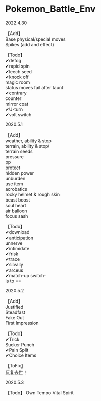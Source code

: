 # Pokemon_Battle_Env

2022.4.30

【Add】\
Base physical/special moves\
Spikes (add and effect)

【Todo】\
✔defog \
✔rapid spin\
✔leech seed\
✔knock off\
magic room\
status moves fail after taunt\
✔contrary\
counter\
mirror coat\
✔U-turn\
✔volt switch

2020.5.1

【Add】\
weather, ability & stop\
terrain, ability & stop\    
terrain seeds\
pressure\
pp\
protect\
hidden power\
unburden\
use item\
acrobatics\
rocky helmet & rough skin\
beast boost\
soul heart\
air balloon \
focus sash

【Todo】\
✔download \
✔anticipation\
unnerve\
✔intimidate\
✔frisk\
✔trace\
✔silvally\
✔arceus\
✔match-up switch-\
is to ==

2020.5.2

【Add】\
Justified\
Steadfast\
Fake Out\
First Impression

【Todo】\
✔Trick\
Sucker Punch\
✔Pain Split\
✔Choice Items

【ToFix】\
反复去世！

2020.5.3

【Todo】
Own Tempo
Vital Spirit